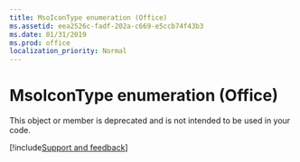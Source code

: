 ```yaml
---
title: MsoIconType enumeration (Office)
ms.assetid: eea2526c-fadf-202a-c669-e5ccb74f43b3
ms.date: 01/31/2019
ms.prod: office
localization_priority: Normal
---
```



# MsoIconType enumeration (Office)

This object or member is deprecated and is not intended to be used in your code.

[!include[Support and feedback](~/includes/feedback-boilerplate.md)]
